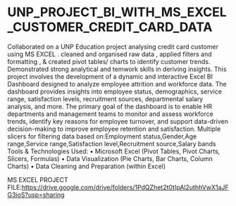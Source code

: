 # UNP_PROJECT_BI_WITH_MS_EXCEL_CUSTOMER_CREDIT_CARD_DATA
Collaborated on a UNP Education project analysing credit card customer using MS EXCEL . cleaned and organised raw data , applied filters and formatting , & created pivot tables/ charts to identify customer trends. Demonstrated strong analytical and temwork skills in deriving insights. This project involves the development of a dynamic and interactive Excel BI Dashboard designed to analyze employee attrition and workforce data. The dashboard provides insights into employee status, demographics, service range, satisfaction levels, recruitment sources, departmental salary analysis, and more. The primary goal of the dashboard is to enable HR departments and management teams to monitor and assess workforce trends, identify key reasons for employee turnover, and support data-driven decision-making to improve employee retention and satisfaction. Multiple slicers for filtering data based on:Employment status,Gender,Age range,Service range,Satisfaction level,Recruitment source,Salary bands
Tools & Technologies Used: • Microsoft Excel (Pivot Tables, Pivot Charts, Slicers, Formulas) • Data Visualization (Pie Charts, Bar Charts, Column Charts) • Data Cleaning and Preparation (within Excel)

MS EXCEL PROJECT FILE:https://drive.google.com/drive/folders/1PdQZhet2t0tIpAl2uthhVwX1aJFG3ioS?usp=sharing
